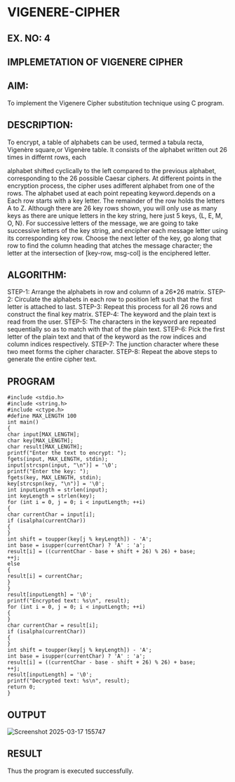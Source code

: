 # VIGENERE-CIPHER
## EX. NO: 4
 

## IMPLEMETATION OF VIGENERE CIPHER
 

## AIM:

To implement the Vigenere Cipher substitution technique using C program.

## DESCRIPTION:

To encrypt, a table of alphabets can be used, termed a tabula recta, Vigenère square,or Vigenère table. It consists of the alphabet written out 26 times in differnt rows, each
 
alphabet shifted cyclically to the left compared to the previous alphabet, corresponding to the 26 possible Caesar ciphers. At different points in the encryption process, the cipher uses adifferent alphabet from one of the rows. The alphabet used at each point repeating keyword.depends on a Each row starts with a key letter. The remainder of the row holds the letters A to Z. Although there are 26 key rows shown, you will only use as many keys as there are unique letters in the key string, here just 5 keys, {L, E, M, O, N}. For successive letters of the message, we are going to take successive letters of the key string, and encipher each message letter using its corresponding key row. Choose the next letter of the key, go along that row to find the column heading that	atches the message character; the letter at the intersection of
[key-row, msg-col] is the enciphered letter.


## ALGORITHM:

STEP-1: Arrange the alphabets in row and column of a 26*26 matrix.
STEP-2: Circulate the alphabets in each row to position left such that the first letter is attached to last.
STEP-3: Repeat this process for all 26 rows and construct the final key matrix.
STEP-4: The keyword and the plain text is read from the user.
STEP-5: The characters in the keyword are repeated sequentially so as to match with that of the plain text.
STEP-6: Pick the first letter of the plain text and that of the keyword as the row indices and column indices respectively.
STEP-7: The junction character where these two meet forms the cipher character.
STEP-8: Repeat the above steps to generate the entire cipher text.


## PROGRAM
```
#include <stdio.h> 
#include <string.h> 
#include <ctype.h> 
#define MAX_LENGTH 100 
int main()  
{ 
char input[MAX_LENGTH]; 
char key[MAX_LENGTH]; 
char result[MAX_LENGTH]; 
printf("Enter the text to encrypt: "); 
fgets(input, MAX_LENGTH, stdin); 
input[strcspn(input, "\n")] = '\0';  
printf("Enter the key: "); 
fgets(key, MAX_LENGTH, stdin); 
key[strcspn(key, "\n")] = '\0';  
int inputLength = strlen(input); 
int keyLength = strlen(key); 
for (int i = 0, j = 0; i < inputLength; ++i)  
{ 
char currentChar = input[i]; 
if (isalpha(currentChar)) 
{ 
} 
int shift = toupper(key[j % keyLength]) - 'A'; 
int base = isupper(currentChar) ? 'A' : 'a'; 
result[i] = ((currentChar - base + shift + 26) % 26) + base; 
++j; 
else 
{ 
result[i] = currentChar; 
} 
} 
result[inputLength] = '\0'; 
printf("Encrypted text: %s\n", result); 
for (int i = 0, j = 0; i < inputLength; ++i)  
{ 
} 
char currentChar = result[i]; 
if (isalpha(currentChar))  
{ 
} 
int shift = toupper(key[j % keyLength]) - 'A'; 
int base = isupper(currentChar) ? 'A' : 'a'; 
result[i] = ((currentChar - base - shift + 26) % 26) + base; 
++j; 
result[inputLength] = '\0'; 
printf("Decrypted text: %s\n", result); 
return 0; 
}
```

## OUTPUT
![Screenshot 2025-03-17 155747](https://github.com/user-attachments/assets/ee7e6587-a588-4f26-a509-86ab67421dfb)

## RESULT
Thus the program is executed successfully.

